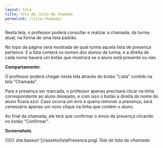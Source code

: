 ```yaml
---
layout: tela
title: Tela de lista da chamada
permalink: /lista-chamada/
---
```


Nesta tela, o professor poderá consultar e realizar a chamada, da turma atual, na forma de uma lista padrão.

No topo da página será mostrada de qual turma aquela lista de presença pertence. E a lista conterá os nomes dos alunos da turma, e a direita de cada nome haverá um botão que mostrará se o aluno está presente ou não.

**Compartamento:**

O professor poderá chegar nesta tela através do botão "Lista" contido na tela "Chamada".

Para a presença ser marcada, o professor apenas precisará clicar na linha correspondente ao aluno desejado, e com isso o botão a direita do nome do aluno ficará azul. 
Caso ocorra um erro e queira remover a presença, será cenessário apenas um novo clique na linha que contém o aluno.

Ao final da chamada, ele terá que confirmar o envio da presença clicando no botão "Confirmar".

**Screenshots**

![]({{ site.baseurl }}/assets/listaPresenca.png)
*Tela de lista de chamada*
